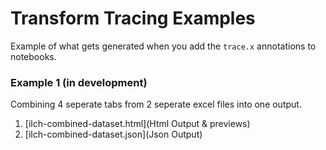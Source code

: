 
# Transform Tracing Examples

Example of what gets generated when you add the `trace.x` annotations to notebooks.

### Example 1 (in development)

Combining 4 seperate tabs from 2 seperate excel files into one output.

1. [ilch-combined-dataset.html](Html Output & previews)
2. [ilch-combined-dataset.json](Json Output)
